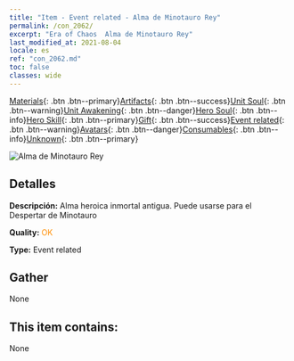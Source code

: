 ```yaml
---
title: "Item - Event related - Alma de Minotauro Rey"
permalink: /con_2062/
excerpt: "Era of Chaos  Alma de Minotauro Rey"
last_modified_at: 2021-08-04
locale: es
ref: "con_2062.md"
toc: false
classes: wide
---
```

 [Materials](/ItemsES/){: .btn .btn--primary}[Artifacts](/ItemsES/Artifacts/){: .btn .btn--success}[Unit Soul](/ItemsES/UnitSoul/){: .btn .btn--warning}[Unit Awakening](/ItemsES/UnitAwakening/){: .btn .btn--danger}[Hero Soul](/ItemsES/HeroSoul/){: .btn .btn--info}[Hero Skill](/ItemsES/HeroSkill/){: .btn .btn--primary}[Gift](/ItemsES/Gift/){: .btn .btn--success}[Event related](/ItemsES/Events/){: .btn .btn--warning}[Avatars](/ItemsES/Avatars/){: .btn .btn--danger}[Consumables](/ItemsES/Consumables/){: .btn .btn--info}[Unknown](/ItemsES/Unknown/){: .btn .btn--primary}

 ![Alma de Minotauro Rey](/images/t/juexing_705.jpg)

## Detalles
 **Descripción:** Alma heroica inmortal antigua. Puede usarse para el Despertar de Minotauro

 **Quality:** <span style="color: #FF8C00">OK</span>

 **Type:** Event related

## Gather

  None

## This item contains:

  None


